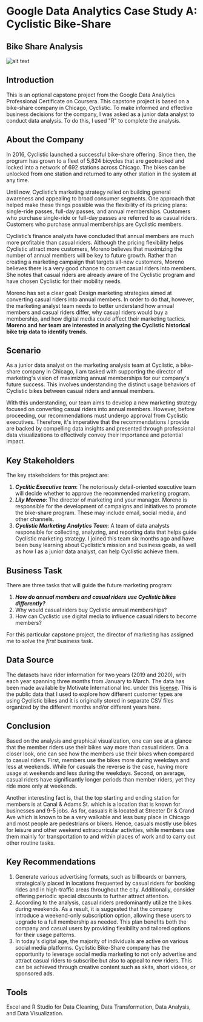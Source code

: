 # Google Data Analytics Case Study A: Cyclistic Bike-Share

## Bike Share Analysis

![alt text](https://st2.depositphotos.com/2577713/9515/i/450/depositphotos_95150652-stock-photo-vienna-public-bikes-in-the.jpg)

## Introduction
This is an optional capstone project from the Google Data Analytics Professional Certificate on Coursera.
This capstone project is based on a bike-share company in Chicago, Cyclistic. To make informed and effective business decisions for the company,  I  was asked as a junior data analyst to conduct data analysis. 
To do this, I used "R" to complete the analysis.

## About the Company
In 2016, Cyclistic launched a successful bike-share offering. Since then, the program has grown to a fleet of 5,824 bicycles that are geotracked and locked into a network of 692 stations across Chicago. The bikes can be unlocked from one station and returned to any other station in the system at any time.

Until now, Cyclistic’s marketing strategy relied on building general awareness and appealing to broad consumer segments. One approach that helped make these things possible was the flexibility of its pricing plans: single-ride passes, full-day passes, and annual memberships. Customers who purchase single-ride or full-day passes are referred to as casual riders. Customers who purchase annual memberships are Cyclistic members.

Cyclistic’s finance analysts have concluded that annual members are much more profitable than casual riders. Although the pricing flexibility helps Cyclistic attract more customers, Moreno believes that maximizing the number of annual members will be key to future growth. Rather than creating a marketing campaign that targets all-new customers, Moreno believes there is a very good chance to convert casual riders into members. She notes that casual riders are already aware of the Cyclistic program and have chosen Cyclistic for their mobility needs.

Moreno has set a clear goal: Design marketing strategies aimed at converting casual riders into annual members. In order to do that, however, the marketing analyst team needs to better understand how annual members and casual riders differ, why casual riders would buy a membership, and how digital media could affect their marketing tactics. **Moreno and her team are interested in analyzing the Cyclistic historical bike trip data to identify trends.**

## Scenario
As a junior data analyst on the marketing analysis team at Cyclistic, a bike-share company in Chicago, I am tasked with supporting the director of marketing's vision of maximizing annual memberships for our company's future success. This involves understanding the distinct usage behaviors of Cyclistic bikes between casual riders and annual members.

With this understanding, our team aims to develop a new marketing strategy focused on converting casual riders into annual members. However, before proceeding, our recommendations must undergo approval from Cyclistic executives. Therefore, it's imperative that the recommendations I provide are backed by compelling data insights and presented through professional data visualizations to effectively convey their importance and potential impact.

## Key Stakeholders
The key stakeholders for this project are:

1. _**Cyclitic Executive team**_: The notoriously detail-oriented executive team will decide whether to approve the recommended marketing program.
2. _**Lily Moreno**_: The director of marketing and your manager. Moreno is responsible for the development of campaigns and initiatives to promote the bike-share program. These may include email, social media, and other channels.
3. _**Cyclistic Marketing Analytics Team**_: A team of data analysts responsible for collecting, analyzing, and reporting data that helps guide Cyclistic marketing strategy. I joined this team six months ago and have been busy learning about Cyclistic’s
mission and business goals, as well as how I as a junior data analyst, can help Cyclistic achieve them.

## Business Task
There are three tasks that will guide the future marketing program:
1. _**How do annual members and casual riders use Cyclistic bikes differently?**_
2. Why would casual riders buy Cyclistic annual memberships?
3. How can Cyclistic use digital media to influence casual riders to become members?

For this particular capstone project, the director of marketing has assigned me to solve the _first_ business task. 

## Data Source
The datasets have rider information for two years (2019 and 2020), with each year spanning three months from January to March. The data has been made available by Motivate International Inc. under this [license](https://divvybikes.com/data-license-agreement). This is the public data that I used to explore how different customer types are using Cyclistic bikes and it is originally stored in separate CSV files organized by the different months and/or different years here.

## Conclusion
Based on the analysis and graphical visualization, one can see at a glance that the member riders use their bikes way more than casual riders. On a closer look, one can see how the members use their bikes when compared to casual riders. First, members use the bikes more during weekdays  and less at weekends. While for casuals the reverse is the case, having more usage at weekends and less during the weekdays. Second, on average, casual riders have significantly longer periods than member riders, yet they ride more only at weekends.

Another interesting fact is, that the top starting and ending station for members is at Canal & Adams St. which is a location that is known for businesses and 9-5 jobs. As for, casuals it is located at Streeter Dr & Grand Ave which is known to be a very walkable and less busy place in Chicago and most people are pedestrians or bikers. Hence, casuals mostly use bikes for leisure and other weekend extracurricular activities, while members use them mainly for transportation to and within places of work and to carry out other routine tasks.  

## Key Recommendations 
1. Generate various advertising formats, such as billboards or banners, strategically placed in locations frequented by casual riders for booking rides and in high-traffic areas throughout the city. Additionally, consider offering periodic special discounts to further attract attention.
2. According to the analysis, casual riders predominantly utilize the bikes during weekends. As a result, it is suggested that the company introduce a weekend-only subscription option, allowing these users to upgrade to a full membership as needed. This plan benefits both the company and casual users by providing flexibility and tailored options for their usage patterns.
3. In today's digital age, the majority of individuals are active on various social media platforms. Cyclistic Bike-Share company has the opportunity to leverage social media marketing to not only advertise and attract casual riders to subscribe but also to appeal to new riders. This can be achieved through creative content such as skits, short videos, or sponsored ads.
   
## Tools
Excel and R Studio for Data Cleaning, Data Transformation, Data Analysis, and Data Visualization.
